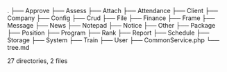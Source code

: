.
├── Approve
├── Assess
├── Attach
├── Attendance
├── Client
├── Company
├── Config
├── Crud
├── File
├── Finance
├── Frame
├── Message
├── News
├── Notepad
├── Notice
├── Other
├── Package
├── Position
├── Program
├── Rank
├── Report
├── Schedule
├── Storage
├── System
├── Train
├── User
├── CommonService.php
└── tree.md

27 directories, 2 files
